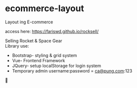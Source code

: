 # ecommerce-layout
Layout ing E-commerce

access here: https://fariswd.github.io/rocksell/

Selling Rocket & Space Gear  
Library use:  
- Bootstrap- styling & grid system
- Vue- Frontend Framework
- JQuery- setup localStorage for login system
- Temporary admin username:password = ca@pung.com:123

:rocket: